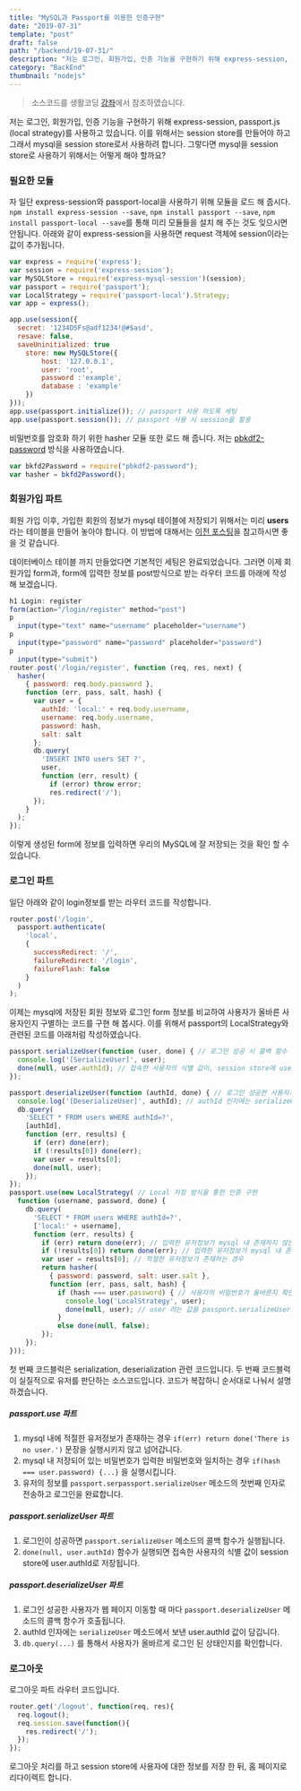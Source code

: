 ```yaml
---
title: "MySQL과 Passport를 이용한 인증구현"
date: "2019-07-31"
template: "post"
draft: false
path: "/backend/19-07-31/"
description: "저는 로그인, 회원가입, 인증 기능을 구현하기 위해 express-session, passport.js (local strategy)를 사용하고 있습니다. 이를 위해서는 session store를 만들어야 하고 그래서 mysql을 session store로서 사용하려 합니다. 그렇다면 mysql을 session store로 사용하기 위해서는 어떻게 해야 할까요?"
category: "BackEnd"
thumbnail: "nodejs"
---
```


>소스코드를 생활코딩 [강좌](https://opentutorials.org/course/2136/12257)에서 참조하였습니다.

저는 로그인, 회원가입, 인증 기능을 구현하기 위해 express-session, passport.js (local strategy)를 사용하고 있습니다. 이를 위해서는 session store를 만들어야 하고 그래서 mysql을 session store로서 사용하려 합니다. 그렇다면 mysql을 session store로 사용하기 위해서는 어떻게 해야 할까요?

### 필요한 모듈

 자 일단 express-session와 passport-local을 사용하기 위해 모듈을 로드 해 줍시다. `npm install express-session --save`, `npm install passport --save`, `npm install passport-local --save`를 통해 미리 모듈들을 설치 해 주는 것도 잊으시면 안됩니다. 아래와 같이 express-session을 사용하면 request 객체에 session이라는 값이 추가됩니다. 

```javascript
var express = require('express');
var session = require('express-session');
var MySQLStore = require('express-mysql-session')(session);
var passport = require('passport');
var LocalStrategy = require('passport-local').Strategy;
var app = express();

app.use(session({
  secret: '1234DSFs@adf1234!@#$asd',
  resave: false,
  saveUninitialized: true
	store: new MySQLStore({
    	host: '127.0.0.1',
    	user: 'root',
    	password :'example',
    	database : 'example'
    })
}));
app.use(passport.initialize()); // passport 사용 하도록 세팅
app.use(passport.session()); // passport 사용 시 session을 활용
```

 비밀번호를 암호화 하기 위한 hasher 모듈 또한 로드 해 줍니다. 저는 [pbkdf2-password](https://www.npmjs.com/package/pbkdf2-password) 방식을 사용하였습니다.

```javascript
var bkfd2Password = require("pbkdf2-password");
var hasher = bkfd2Password();
```

### 회원가입 파트

 회원 가입 이후, 가입한 회원의 정보가 mysql 테이블에 저장되기 위해서는 미리 **users**라는 테이블을 만들어 놓아야 합니다. 이 방법에 대해서는 [이전 포스팅](https://uhou.tistory.com/107?category=835403)을 참고하시면 좋을 것 같습니다.

데이터베이스 테이블 까지 만들었다면 기본적인 세팅은 완료되었습니다. 그러면 이제 회원가입 form과, form에 입력한 정보를 post방식으로 받는 라우터 코드를 아래에 작성 해 보겠습니다.

```javascript
h1 Login: register
form(action="/login/register" method="post")
p
  input(type="text" name="username" placeholder="username")
p
  input(type="password" name="password" placeholder="password")
p
  input(type="submit")
router.post('/login/register', function (req, res, next) {
  hasher(
    { password: req.body.password },
    function (err, pass, salt, hash) {
      var user = {
        authId: 'local:' + req.body.username,
        username: req.body.username,
        password: hash,
        salt: salt
      };
      db.query(
        'INSERT INTO users SET ?',
        user, 
        function (err, result) {
          if (error) throw error;
          res.redirect('/');
      });
    }
  );
});
```

 이렇게 생성된 form에 정보를 입력하면 우리의 MySQL에 잘 저장되는 것을 확인 할 수 있습니다.

### 로그인 파트

 일단 아래와 같이 login정보를 받는 라우터 코드를 작성합니다.

```javascript
router.post('/login',
  passport.authenticate(
    'local',
    {
      successRedirect: '/',
      failureRedirect: '/login',
      failureFlash: false
    }
  )
);
```

 이제는 mysql에 저장된 회원 정보와 로그인 form 정보를 비교하여 사용자가 올바른 사용자인지 구별하는 코드를 구현 해 봅시다. 이를 위해서 passport의 LocalStrategy와 관련된 코드를 아래처럼 작성하였습니다.

```javascript
passport.serializeUser(function (user, done) { // 로그인 성공 시 콜백 함수 호출
  console.log('[SerializeUser]', user);
  done(null, user.authId); // 접속한 사용자의 식별 값이, session store에 user.authId로 저장
});

passport.deserializeUser(function (authId, done) { // 로그인 성공한 사용자가 웹 페이지 이동할 때 마다 콜백 함수 호출
  console.log('[DeserializeUser]', authId); // authId 인자에는 serializeUser 메소드에서 보낸 user.authId 값이 담김
  db.query(
    'SELECT * FROM users WHERE authId=?',
    [authId],
    function (err, results) {
      if (err) done(err);
      if (!results[0]) done(err);
      var user = results[0];
      done(null, user);
    });
});
passport.use(new LocalStrategy( // Local 저장 방식을 통한 인증 구현
  function (username, password, done) {
    db.query(
      'SELECT * FROM users WHERE authId=?',
      ['local:' + username],
      function (err, results) {
        if (err) return done(err); // 입력한 유저정보가 mysql 내 존재하지 않는 경우 1
        if (!results[0]) return done(err); // 입력한 유저정보가 mysql 내 존재하지 않는 경우 2
        var user = results[0]; // 적절한 유저정보가 존재하는 경우
        return hasher(
          { password: password, salt: user.salt },
          function (err, pass, salt, hash) {
            if (hash === user.password) { // 사용자의 비밀번호가 올바른지 확인
              console.log('LocalStrategy', user);
              done(null, user); // user 라는 값을 passport.serializeUser의 첫번째 인자로 전송
            }
            else done(null, false);
        });
    });
}));
```

 첫 번째 코드블럭은 serialization, deserialization 관련 코드입니다. 두 번째 코드블럭이 실질적으로 유저를 판단하는 소스코드입니다. 코드가 복잡하니 순서대로 나눠서 설명하겠습니다.

##### passport.use 파트

1. mysql 내에 적절한 유저정보가 존재하는 경우 `if(err) return done('There is no user.')` 문장을 실행시키지 않고 넘어갑니다.
2. mysql 내 저장되어 있는 비밀번호가 입력한 비밀번호와 일치하는 경우 `if(hash === user.password) {...}` 을 실행시킵니다.
3. 유저의 정보를 `passport.serpassport.serializeUser` 메소드의 첫번째 인자로 전송하고 로그인을 완료합니다.

##### passport.serializeUser 파트

1. 로그인이 성공하면 `passport.serializeUser` 메소드의 콜백 함수가 실행됩니다. 
2. `done(null, user.authId)` 함수가 실행되면 접속한 사용자의 식별 값이 session store에 user.authId로 저장됩니다.

##### passport.deserializeUser 파트

1. 로그인 성공한 사용자가 웹 페이지 이동할 때 마다 `passport.deserializeUser` 메소드의 콜백 함수가 호출됩니다.
2. authId 인자에는 `serializeUser` 메소드에서 보낸 user.authId 값이 담깁니다.
3. `db.query(...)` 를 통해서 사용자가 올바르게 로그인 된 상태인지를 확인합니다.

### 로그아웃

 로그아웃 파트 라우터 코드입니다.

```javascript
router.get('/logout', function(req, res){
  req.logout();
  req.session.save(function(){
    res.redirect('/');
  });
});
```

 로그아웃 처리를 하고 session store에 사용자에 대한 정보를 저장 한 뒤, 홈 페이지로 리다이렉트 합니다. 